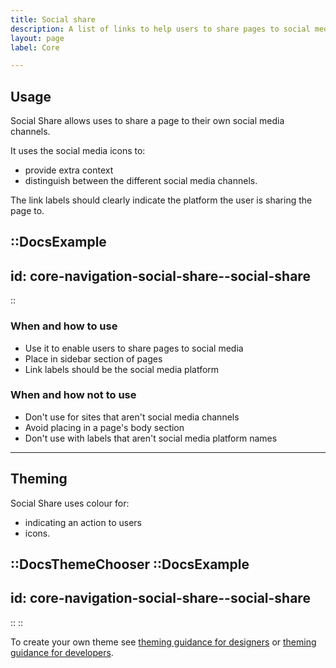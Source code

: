 ```yaml
---
title: Social share
description: A list of links to help users to share pages to social media.
layout: page
label: Core

---
```


## Usage

Social Share allows uses to share a page to their own social media channels.

It uses the social media icons to:

- provide extra context
- distinguish between the different social media channels.

The link labels should clearly indicate the platform the user is sharing the page to.

::DocsExample
---
id: core-navigation-social-share--social-share
---
::

### When and how to use

- Use it to enable users to share pages to social media
- Place in sidebar section of pages
- Link labels should be the social media platform

### When and how not to use

- Don't use for sites that aren't social media channels
- Avoid placing in a page's body section
- Don't use with labels that aren't social media platform names 

---

## Theming

Social Share uses colour for:

- indicating an action to users
- icons.

::DocsThemeChooser
  ::DocsExample
  ---
  id: core-navigation-social-share--social-share
  ---
  ::
::

To create your own theme see [theming guidance for designers]() or [theming guidance for developers]().
